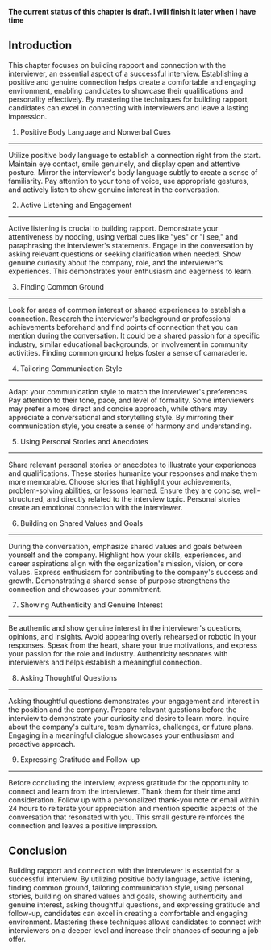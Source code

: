 **The current status of this chapter is draft. I will finish it later when I have time**

Introduction
------------

This chapter focuses on building rapport and connection with the interviewer, an essential aspect of a successful interview. Establishing a positive and genuine connection helps create a comfortable and engaging environment, enabling candidates to showcase their qualifications and personality effectively. By mastering the techniques for building rapport, candidates can excel in connecting with interviewers and leave a lasting impression.

1. Positive Body Language and Nonverbal Cues
--------------------------------------------

Utilize positive body language to establish a connection right from the start. Maintain eye contact, smile genuinely, and display open and attentive posture. Mirror the interviewer's body language subtly to create a sense of familiarity. Pay attention to your tone of voice, use appropriate gestures, and actively listen to show genuine interest in the conversation.

2. Active Listening and Engagement
----------------------------------

Active listening is crucial to building rapport. Demonstrate your attentiveness by nodding, using verbal cues like "yes" or "I see," and paraphrasing the interviewer's statements. Engage in the conversation by asking relevant questions or seeking clarification when needed. Show genuine curiosity about the company, role, and the interviewer's experiences. This demonstrates your enthusiasm and eagerness to learn.

3. Finding Common Ground
------------------------

Look for areas of common interest or shared experiences to establish a connection. Research the interviewer's background or professional achievements beforehand and find points of connection that you can mention during the conversation. It could be a shared passion for a specific industry, similar educational backgrounds, or involvement in community activities. Finding common ground helps foster a sense of camaraderie.

4. Tailoring Communication Style
--------------------------------

Adapt your communication style to match the interviewer's preferences. Pay attention to their tone, pace, and level of formality. Some interviewers may prefer a more direct and concise approach, while others may appreciate a conversational and storytelling style. By mirroring their communication style, you create a sense of harmony and understanding.

5. Using Personal Stories and Anecdotes
---------------------------------------

Share relevant personal stories or anecdotes to illustrate your experiences and qualifications. These stories humanize your responses and make them more memorable. Choose stories that highlight your achievements, problem-solving abilities, or lessons learned. Ensure they are concise, well-structured, and directly related to the interview topic. Personal stories create an emotional connection with the interviewer.

6. Building on Shared Values and Goals
--------------------------------------

During the conversation, emphasize shared values and goals between yourself and the company. Highlight how your skills, experiences, and career aspirations align with the organization's mission, vision, or core values. Express enthusiasm for contributing to the company's success and growth. Demonstrating a shared sense of purpose strengthens the connection and showcases your commitment.

7. Showing Authenticity and Genuine Interest
--------------------------------------------

Be authentic and show genuine interest in the interviewer's questions, opinions, and insights. Avoid appearing overly rehearsed or robotic in your responses. Speak from the heart, share your true motivations, and express your passion for the role and industry. Authenticity resonates with interviewers and helps establish a meaningful connection.

8. Asking Thoughtful Questions
------------------------------

Asking thoughtful questions demonstrates your engagement and interest in the position and the company. Prepare relevant questions before the interview to demonstrate your curiosity and desire to learn more. Inquire about the company's culture, team dynamics, challenges, or future plans. Engaging in a meaningful dialogue showcases your enthusiasm and proactive approach.

9. Expressing Gratitude and Follow-up
-------------------------------------

Before concluding the interview, express gratitude for the opportunity to connect and learn from the interviewer. Thank them for their time and consideration. Follow up with a personalized thank-you note or email within 24 hours to reiterate your appreciation and mention specific aspects of the conversation that resonated with you. This small gesture reinforces the connection and leaves a positive impression.

Conclusion
----------

Building rapport and connection with the interviewer is essential for a successful interview. By utilizing positive body language, active listening, finding common ground, tailoring communication style, using personal stories, building on shared values and goals, showing authenticity and genuine interest, asking thoughtful questions, and expressing gratitude and follow-up, candidates can excel in creating a comfortable and engaging environment. Mastering these techniques allows candidates to connect with interviewers on a deeper level and increase their chances of securing a job offer.

